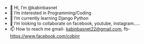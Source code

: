 - 👋 Hi, I’m @kabinbasnet
- 👀 I’m interested in Programming/Coding
- 🌱 I’m currently learning Django Python
- 💞️ I’m looking to collaborate on facebook, youtube, instagram.....
- 📫 How to reach me gmail- kabinbasnet22@gmail.com, fb-https://www.facebook.com/cobinr


<!---
kabinbasnet/kabinbasnet is a ✨ special ✨ repository because its `README.md` (this file) appears on your GitHub profile.
You can click the Preview link to take a look at your changes.
--->
